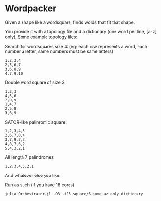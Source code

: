 # Wordpacker
Given a shape like a wordsquare, finds words that fit that shape.

You provide it with a topology file and a dictionary (one word per line, [a-z] only), Some example topology files:

Search for wordsquares size 4: (eg: each row represents a word, each number a letter, same numbers must be same letters)
```
1,2,3,4
2,5,6,7
3,6,8,9
4,7,9,10
```

Double word square of size 3
```
1,2,3
4,5,6
7,8,9
1,4,7
2,5,8
3,6,9
```

SATOR-like palinromic square:
```
1,2,3,4,5
2,6,7,8,4
3,7,9,7,3
4,8,7,6,2
5,4,3,2,1
```
All length 7 palindromes
```
1,2,3,4,3,2,1
```

And whatever else you like.

Run as such (if you have 16 cores)
```
julia Orchestrator.jl -O3 -t16 square/6 some_az_only_dictionary
```

